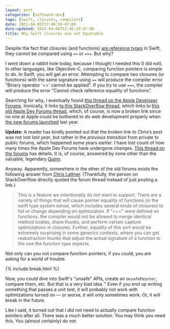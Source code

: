 ```yaml
---
layout: post
categories: [software-dev]
tags: [swift, closures, compilers]
date: 2021-04-05T17:46:59-07:00
date-updated: 2021-04-06T12:46:29-07:00
title: Why Swift closures are not Equatable
---
```


Despite the fact that closures (and functions) [are reference types](https://docs.swift.org/swift-book/LanguageGuide/Closures.html#ID104) in Swift, they cannot be compared using `==` or `===`. But why?

<!--excerpt-->

I went down a rabbit hole today, because I thought I needed this (I did not). In other languages, like Objective-C, comparing function pointers is simple to do. In Swift, you will get an error. Attempting to compare two closures (or functions) with the same signature using `==` will produce the compiler error "Binary operator '==' cannot be applied". If you try to use `===`, the compiler will produce the error "Cannot check reference equality of functions".

Searching for why, I eventually found [this thread on the Apple Developer Forums](https://developer.apple.com/forums/thread/666060?answerId=645336022#645336022). Ironically, it links [to this StackOverflow thread](https://stackoverflow.com/questions/24111984/how-do-you-test-functions-and-closures-for-equality), which links to [this old Apple Dev Forums thread](https://devforums.apple.com/message/1035180#1035180), which, of course, is now a broken link since no one at Apple could be bothered to do web development properly when [the new forums launched](https://developer.apple.com/news/?id=obvo7r3i) last year.

**Update:** A reader has kindly pointed out that the broken link to Chris’s post was not lost _last year_, but rather in the _previous transition_ from private to public forums, which happened some years earlier. I have lost count of how many times the Apple Dev Forums have undergone changes. [This thread on the forums](https://developer.apple.com/forums/thread/653468?answerId=620033022#620033022) has details. It is, of course, answered by none other than the valuable, legendary [Quinn](https://github.com/macshome/The-Wisdom-of-Quinn).

Anyway. Apparently, somewhere in the ether of the old forums exists the following answer from [Chris Lattner](https://twitter.com/clattner_llvm). (Thankfully, the person on StackOverflow directly quoted the forum thread instead of just posting a link.)

> This is a feature we intentionally do not want to support. There are a variety of things that will cause pointer equality of functions (in the swift type system sense, which includes several kinds of closures) to fail or change depending on optimization. If "===" were defined on functions, the compiler would not be allowed to merge identical method bodies, share thunks, and perform certain capture optimizations in closures. Further, equality of this sort would be extremely surprising in some generics contexts, where you can get reabstraction thunks that adjust the actual signature of a function to the one the function type expects.

Not only can you not compare function pointers, if you could, you are asking for a world of trouble.

{% include break.html %}

Now, you _could_ dive into Swift's "unsafe" APIs, create an `UnsafePointer`, compare them, etc. But that is a very bad idea.&#8482; Even if you end up writing something that passes a unit test, it will probably not work with optimizations turned on &mdash; or worse, it will only sometimes work. Or, it will break in the future.

Like I said, it turned out that I _did not_ need to actually compare function pointers after all. There was a much better solution. You may think you need this. You (almost certainly) do not.
